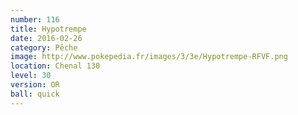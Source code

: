 ```yaml
---
number: 116
title: Hypotrempe
date: 2016-02-26
category: Pêche
image: http://www.pokepedia.fr/images/3/3e/Hypotrempe-RFVF.png
location: Chenal 130
level: 30
version: OR
ball: quick
---
```

